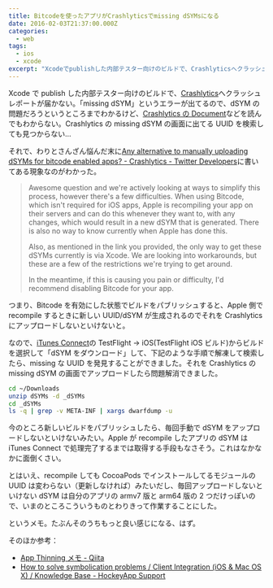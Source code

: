 ```yaml
---
title: Bitcodeを使ったアプリがCrashlyticsでmissing dSYMsになる
date: 2016-02-03T21:37:00.000Z
categories:
  - web
tags:
  - ios
  - xcode
excerpt: "Xcodeでpublishした内部テスター向けのビルドで、Crashlyticsへクラッシュレポートが届かない。「missing dSYM」というエラーが出てるので、dSYMの問題だろうというところまでわかるけど、CrashlyticsのDocumentなどを読んでもわからない。Crashlyticsのmissing dSYMの画面に出てるUUIDを検索しても見つからない..."
---
```


Xcode で publish した内部テスター向けのビルドで、[Crashlytics](https://fabric.io/kits/ios/crashlytics)へクラッシュレポートが届かない。「missing dSYM」というエラーが出てるので、dSYM の問題だろうというところまでわかるけど、[Crashlytics の Document](https://docs.fabric.io/ios/crashlytics/index.html)などを読んでもわからない。Crashlytics の missing dSYM の画面に出てる UUID を検索しても見つからない...

それで、わりとさんざん悩んだ末に[Any alternative to manually uploading dSYMs for bitcode enabled apps? - Crashlytics - Twitter Developers](https://twittercommunity.com/t/any-alternative-to-manually-uploading-dsyms-for-bitcode-enabled-apps/60064)に書いてある現象なのがわかった。

> Awesome question and we're actively looking at ways to simplify this process, however there's a few difficulties. When using Bitcode, which isn't required for iOS apps, Apple is recompiling your app on their servers and can do this whenever they want to, with any changes, which would result in a new dSYM that is generated. There is also no way to know currently when Apple has done this.
>
> Also, as mentioned in the link you provided, the only way to get these dSYMs currently is via Xcode. We are looking into workarounds, but these are a few of the restrictions we're trying to get around.
>
> In the meantime, if this is causing you pain or difficulty, I'd recommend disabling Bitcode for your app.

つまり、Bitcode を有効にした状態でビルドをパブリッシュすると、Apple 側で recompile するときに新しい UUID/dSYM が生成されるのでそれを Crashlytics にアップロードしないといけないと。

なので、[iTunes Connect](https://itunesconnect.apple.com/)の TestFlight -> iOS(TestFlight iOS ビルド)からビルドを選択して「dSYM をダウンロード」して、下記のような手順で解凍して検索したら、missing な UUID を発見することができました。それを Crashlytics の missing dSYM の画面でアップロードしたら問題解消できました。

```bash
cd ~/Downloads
unzip dSYMs -d _dSYMs
cd _dSYMs
ls -q | grep -v META-INF | xargs dwarfdump -u
```

今のところ新しいビルドをパブリッシュしたら、毎回手動で dSYM をアップロードしないといけないみたい。Apple が recompile したアプリの dSYM は iTunes Connect で処理完了するまでは取得する手段もなさそう。これはなかなかに面倒くさい。

とはいえ、recompile しても CocoaPods でインストールしてるモジュールの UUID は変わらない（更新しなければ）みたいだし、毎回アップロードしないといけない dSYM は自分のアプリの armv7 版と arm64 版の 2 つだけっぽいので、いまのところこういうものとわりきって作業することにした。

というメモ。たぶんそのうちもっと良い感じになる、はず。

そのほか参考：

- [App Thinning メモ - Qiita](http://qiita.com/usagimaru/items/cb19f283db4ac0cd8bd6#bitcode)
- [How to solve symbolication problems / Client Integration (iOS & Mac OS X) / Knowledge Base - HockeyApp Support](http://support.hockeyapp.net/kb/client-integration-ios-mac-os-x/how-to-solve-symbolication-problems)
